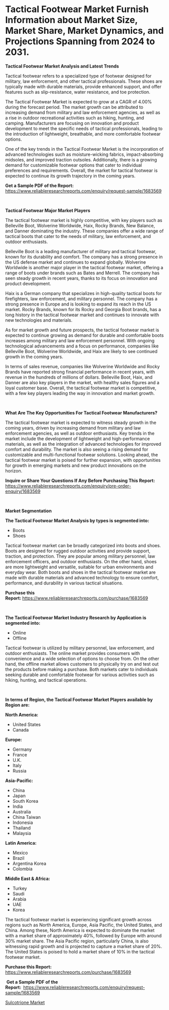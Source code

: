 <p><h1>Tactical Footwear Market Furnish Information about Market Size, Market Share, Market Dynamics, and Projections Spanning from 2024 to 2031.</h1></p><p><strong>Tactical Footwear Market Analysis and Latest Trends</strong></p>
<p><p>Tactical footwear refers to a specialized type of footwear designed for military, law enforcement, and other tactical professionals. These shoes are typically made with durable materials, provide enhanced support, and offer features such as slip-resistance, water resistance, and toe protection.</p><p>The Tactical Footwear Market is expected to grow at a CAGR of 4.00% during the forecast period. The market growth can be attributed to increasing demand from military and law enforcement agencies, as well as a rise in outdoor recreational activities such as hiking, hunting, and camping. Manufacturers are focusing on innovation and product development to meet the specific needs of tactical professionals, leading to the introduction of lightweight, breathable, and more comfortable footwear options.</p><p>One of the key trends in the Tactical Footwear Market is the incorporation of advanced technologies such as moisture-wicking fabrics, impact-absorbing midsoles, and improved traction outsoles. Additionally, there is a growing demand for customizable footwear options that cater to individual preferences and requirements. Overall, the market for tactical footwear is expected to continue its growth trajectory in the coming years.</p></p>
<p><strong>Get a Sample PDF of the Report:&nbsp;</strong> <a href="https://www.reliableresearchreports.com/enquiry/request-sample/1683569">https://www.reliableresearchreports.com/enquiry/request-sample/1683569</a></p>
<p>&nbsp;</p>
<p><strong>Tactical Footwear Major Market Players</strong></p>
<p><p>The tactical footwear market is highly competitive, with key players such as Belleville Boot, Wolverine Worldwide, Haix, Rocky Brands, New Balance, and Danner dominating the industry. These companies offer a wide range of tactical boots that cater to the needs of military, law enforcement, and outdoor enthusiasts.</p><p>Belleville Boot is a leading manufacturer of military and tactical footwear, known for its durability and comfort. The company has a strong presence in the US defense market and continues to expand globally. Wolverine Worldwide is another major player in the tactical footwear market, offering a range of boots under brands such as Bates and Merrell. The company has seen steady growth in recent years, thanks to its focus on innovation and product development.</p><p>Haix is a German company that specializes in high-quality tactical boots for firefighters, law enforcement, and military personnel. The company has a strong presence in Europe and is looking to expand its reach in the US market. Rocky Brands, known for its Rocky and Georgia Boot brands, has a long history in the tactical footwear market and continues to innovate with new technologies and materials.</p><p>As for market growth and future prospects, the tactical footwear market is expected to continue growing as demand for durable and comfortable boots increases among military and law enforcement personnel. With ongoing technological advancements and a focus on performance, companies like Belleville Boot, Wolverine Worldwide, and Haix are likely to see continued growth in the coming years.</p><p>In terms of sales revenue, companies like Wolverine Worldwide and Rocky Brands have reported strong financial performance in recent years, with revenue in the hundreds of millions of dollars. Belleville Boot, Haix, and Danner are also key players in the market, with healthy sales figures and a loyal customer base. Overall, the tactical footwear market is competitive, with a few key players leading the way in innovation and market growth.</p></p>
<p>&nbsp;</p>
<p><strong>What Are The Key Opportunities For Tactical Footwear Manufacturers?</strong></p>
<p><p>The tactical footwear market is expected to witness steady growth in the coming years, driven by increasing demand from military and law enforcement agencies, as well as outdoor enthusiasts. Key trends in the market include the development of lightweight and high-performance materials, as well as the integration of advanced technologies for improved comfort and durability. The market is also seeing a rising demand for customizable and multi-functional footwear solutions. Looking ahead, the tactical footwear market is poised for further expansion, with opportunities for growth in emerging markets and new product innovations on the horizon.</p></p>
<p><strong>Inquire or Share Your Questions If Any Before Purchasing This Report:</strong> <a href="https://www.reliableresearchreports.com/enquiry/pre-order-enquiry/1683569">https://www.reliableresearchreports.com/enquiry/pre-order-enquiry/1683569</a></p>
<p>&nbsp;</p>
<p><strong>Market Segmentation</strong></p>
<p><strong>The Tactical Footwear Market Analysis by types is segmented into:</strong></p>
<p><ul><li>Boots</li><li>Shoes</li></ul></p>
<p><p>Tactical footwear market can be broadly categorized into boots and shoes. Boots are designed for rugged outdoor activities and provide support, traction, and protection. They are popular among military personnel, law enforcement officers, and outdoor enthusiasts. On the other hand, shoes are more lightweight and versatile, suitable for urban environments and everyday wear. Both boots and shoes in the tactical footwear market are made with durable materials and advanced technology to ensure comfort, performance, and durability in various tactical situations.</p></p>
<p><strong>Purchase this Report:&nbsp;</strong><a href="https://www.reliableresearchreports.com/purchase/1683569">https://www.reliableresearchreports.com/purchase/1683569</a></p>
<p>&nbsp;</p>
<p><strong>The Tactical Footwear Market Industry Research by Application is segmented into:</strong></p>
<p><ul><li>Online</li><li>Offline</li></ul></p>
<p><p>Tactical footwear is utilized by military personnel, law enforcement, and outdoor enthusiasts. The online market provides consumers with convenience and a wide selection of options to choose from. On the other hand, the offline market allows customers to physically try on and test out the products before making a purchase. Both markets cater to individuals seeking durable and comfortable footwear for various activities such as hiking, hunting, and tactical operations.</p></p>
<p>&nbsp;</p>
<p><strong>In terms of Region, the Tactical Footwear Market Players available by Region are:</strong></p>
<p>
    <p> <strong> North America: </strong>
        <ul>
            <li>United States</li>
            <li>Canada</li>
        </ul>
        </p> 
    <p> <strong> Europe: </strong>
        <ul>
            <li>Germany</li>
            <li>France</li>
            <li>U.K.</li>
            <li>Italy</li>
            <li>Russia</li>
        </ul>
        </p> 
    <p> <strong> Asia-Pacific: </strong>
        <ul>
            <li>China</li>
            <li>Japan</li>
            <li>South Korea</li>
            <li>India</li>
            <li>Australia</li>
            <li>China Taiwan</li>
            <li>Indonesia</li>
            <li>Thailand</li>
            <li>Malaysia</li>
        </ul>
        </p> 
    <p> <strong> Latin America: </strong>
        <ul>
            <li>Mexico</li>
            <li>Brazil</li>
            <li>Argentina Korea</li>
            <li>Colombia</li>
        </ul>
        </p> 
    <p> <strong> Middle East & Africa: </strong>
        <ul>
            <li>Turkey</li>
            <li>Saudi</li>
            <li>Arabia</li>
            <li>UAE</li>
            <li>Korea</li>
        </ul>
    </p>
    </p>
<p><p>The tactical footwear market is experiencing significant growth across regions such as North America, Europe, Asia Pacific, the United States, and China. Among these, North America is expected to dominate the market with a market share of approximately 40%, followed by Europe with around 30% market share. The Asia Pacific region, particularly China, is also witnessing rapid growth and is projected to capture a market share of 20%. The United States is poised to hold a market share of 10% in the tactical footwear market.</p></p>
<p><strong>Purchase this Report: </strong><a href="https://www.reliableresearchreports.com/purchase/1683569">https://www.reliableresearchreports.com/purchase/1683569</a></p>
<p>&nbsp;<strong>Get a Sample PDF of the Report:&nbsp;&nbsp;</strong><a href="https://www.reliableresearchreports.com/enquiry/request-sample/1683569">https://www.reliableresearchreports.com/enquiry/request-sample/1683569</a></p>
<p><strong></strong></p>
<p><p><a href="https://three-jumbo-f6d.notion.site/Sulcotrione-Market-Challenges-Opportunities-and-Growth-Drivers-and-Major-Market-Players-forecaste-8e48418d1d2c4a6d8f187bf69b1a1d2b">Sulcotrione Market</a></p></p>